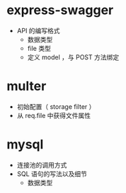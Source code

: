 # express-swagger
- API 的编写格式
  - 数据类型
  - file 类型
  - 定义 model ，与 POST 方法绑定

# multer
- 初始配置（ storage filter ）
- 从 req.file 中获得文件属性

# mysql
- 连接池的调用方式
- SQL 语句的写法以及细节
  - 数据类型
